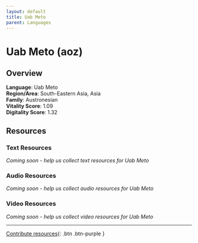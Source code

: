 ```yaml
---
layout: default
title: Uab Meto
parent: Languages
---
```


# Uab Meto (aoz)

## Overview

**Language**: Uab Meto  
**Region/Area**: South-Eastern Asia, Asia  
**Family**: Austronesian  
**Vitality Score**: 1.09  
**Digitality Score**: 1.32  

## Resources

### Text Resources
*Coming soon - help us collect text resources for Uab Meto*

### Audio Resources
*Coming soon - help us collect audio resources for Uab Meto*

### Video Resources
*Coming soon - help us collect video resources for Uab Meto*

---

[Contribute resources](https://fairtrain.github.io/){: .btn .btn-purple }
